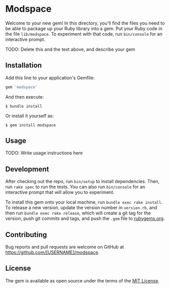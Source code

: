 # Modspace

Welcome to your new gem! In this directory, you'll find the files you need to be able to package up your Ruby library into a gem. Put your Ruby code in the file `lib/modspace`. To experiment with that code, run `bin/console` for an interactive prompt.

TODO: Delete this and the text above, and describe your gem

## Installation

Add this line to your application's Gemfile:

```ruby
gem 'modspace'
```

And then execute:

    $ bundle install

Or install it yourself as:

    $ gem install modspace

## Usage

TODO: Write usage instructions here

## Development

After checking out the repo, run `bin/setup` to install dependencies. Then, run `rake spec` to run the tests. You can also run `bin/console` for an interactive prompt that will allow you to experiment.

To install this gem onto your local machine, run `bundle exec rake install`. To release a new version, update the version number in `version.rb`, and then run `bundle exec rake release`, which will create a git tag for the version, push git commits and tags, and push the `.gem` file to [rubygems.org](https://rubygems.org).

## Contributing

Bug reports and pull requests are welcome on GitHub at https://github.com/[USERNAME]/modspace.


## License

The gem is available as open source under the terms of the [MIT License](https://opensource.org/licenses/MIT).
